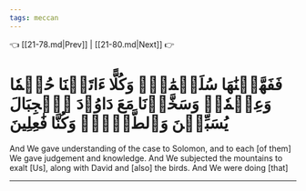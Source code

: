 ```yaml
---
tags: meccan
---
```


👈 [[21-78.md|Prev]] | [[21-80.md|Next]] 👉

# فَفَهَّمۡنَٰهَا سُلَيۡمَٰنَۚ وَكُلًّا ءَاتَيۡنَا حُكۡمٗا وَعِلۡمٗاۚ وَسَخَّرۡنَا مَعَ دَاوُۥدَ ٱلۡجِبَالَ يُسَبِّحۡنَ وَٱلطَّيۡرَۚ وَكُنَّا فَٰعِلِينَ

And We gave understanding of the case to Solomon, and to each [of them] We gave judgement and knowledge. And We subjected the mountains to exalt [Us], along with David and [also] the birds. And We were doing [that]

---


